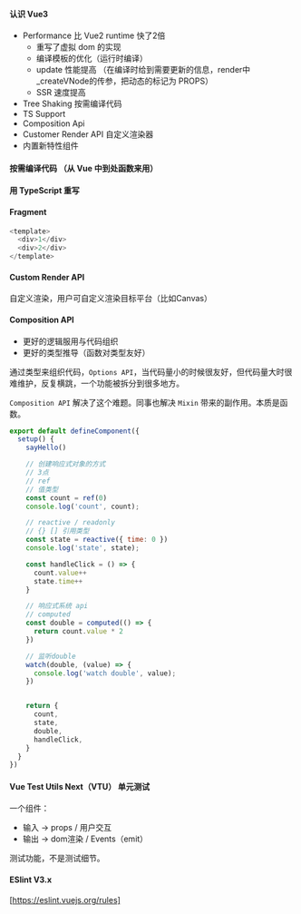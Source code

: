 #### 认识 Vue3
- Performance 比 Vue2 runtime 快了2倍
  - 重写了虚拟 dom 的实现
  - 编译模板的优化（运行时编译）
  - update 性能提高 （在编译时给到需要更新的信息，render中_createVNode的传参，把动态的标记为 PROPS）
  - SSR 速度提高
- Tree Shaking 按需编译代码
- TS Support
- Composition Api
- Customer Render API 自定义渲染器
- 内置新特性组件

#### 按需编译代码 （从 Vue 中到处函数来用）

#### 用  TypeScript 重写

#### Fragment
```js
<template>
  <div>1</div>
  <div>2</div>
</template>
```

#### Custom Render API
自定义渲染，用户可自定义渲染目标平台（比如Canvas）

#### Composition API
- 更好的逻辑服用与代码组织
- 更好的类型推导（函数对类型友好）

通过类型来组织代码，`Options API`，当代码量小的时候很友好，但代码量大时很难维护，反复横跳，一个功能被拆分到很多地方。

`Composition API` 解决了这个难题。同事也解决 `Mixin` 带来的副作用。本质是函数。

```js
export default defineComponent({
  setup() {
    sayHello()

    // 创建响应式对象的方式
    // 3点
    // ref
    // 值类型
    const count = ref(0)
    console.log('count', count);

    // reactive / readonly
    // {} [] 引用类型
    const state = reactive({ time: 0 })
    console.log('state', state);

    const handleClick = () => {
      count.value++
      state.time++
    }

    // 响应式系统 api
    // computed
    const double = computed(() => {
      return count.value * 2
    })

    // 监听double
    watch(double, (value) => {
      console.log('watch double', value);
    })


    return {
      count,
      state,
      double,
      handleClick,
    }
  }
})
```

#### Vue Test Utils Next（VTU） 单元测试
一个组件：
- 输入 -> props / 用户交互
- 输出 -> dom渲染 / Events（emit）

测试功能，不是测试细节。









#### ESlint V3.x
[https://eslint.vuejs.org/rules]